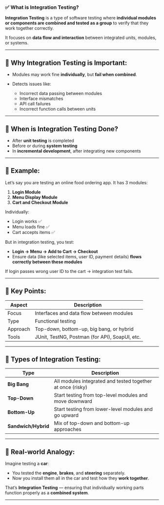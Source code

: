 ### ✅ What is Integration Testing?

**Integration Testing** is a type of software testing where **individual modules or components are combined and tested as a group** to verify that they work together correctly.

It focuses on **data flow and interaction** between integrated units, modules, or systems.

---

## 🔄 Why Integration Testing is Important:

* Modules may work fine **individually**, but **fail when combined**.
* Detects issues like:

  * Incorrect data passing between modules
  * Interface mismatches
  * API call failures
  * Incorrect function calls between units

---

## 🧪 When is Integration Testing Done?

* After **unit testing** is completed
* Before or during **system testing**
* In **incremental development**, after integrating new components

---

## 🔷 Example:

Let’s say you are testing an online food ordering app. It has 3 modules:

1. **Login Module**
2. **Menu Display Module**
3. **Cart and Checkout Module**

Individually:

* Login works ✅
* Menu loads fine ✅
* Cart accepts items ✅

But in integration testing, you test:

* **Login → Menu → Add to Cart → Checkout**
* Ensure data (like selected items, user ID, payment details) **flows correctly between these modules**

If login passes wrong user ID to the cart → integration test fails.

---

## 🔑 Key Points:

| Aspect   | Description                                    |
| -------- | ---------------------------------------------- |
| Focus    | Interfaces and data flow between modules       |
| Type     | Functional testing                             |
| Approach | Top-down, bottom-up, big bang, or hybrid       |
| Tools    | JUnit, TestNG, Postman (for API), SoapUI, etc. |

---

## 🧩 Types of Integration Testing:

| Type                | Description                                                |
| ------------------- | ---------------------------------------------------------- |
| **Big Bang**        | All modules integrated and tested together at once (risky) |
| **Top-Down**        | Start testing from top-level modules and move downward     |
| **Bottom-Up**       | Start testing from lower-level modules and go upward       |
| **Sandwich/Hybrid** | Mix of top-down and bottom-up approaches                   |

---

## 🎯 Real-world Analogy:

Imagine testing a **car**:

* You tested the **engine**, **brakes**, and **steering** separately.
* Now you install them all in the car and test how they **work together**.

That’s **Integration Testing** — ensuring that individually working parts function properly as a **combined system**.

---
